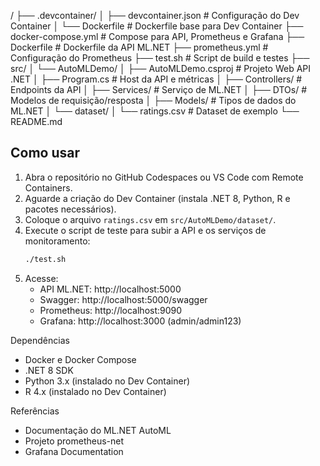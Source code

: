 /
├── .devcontainer/
│   ├── devcontainer.json          # Configuração do Dev Container
│   └── Dockerfile                 # Dockerfile base para Dev Container
├── docker-compose.yml             # Compose para API, Prometheus e Grafana
├── Dockerfile                     # Dockerfile da API ML.NET
├── prometheus.yml                 # Configuração do Prometheus
├── test.sh                        # Script de build e testes
├── src/
│   └── AutoMLDemo/
│       ├── AutoMLDemo.csproj      # Projeto Web API .NET
│       ├── Program.cs             # Host da API e métricas
│       ├── Controllers/           # Endpoints da API
│       ├── Services/              # Serviço de ML.NET
│       ├── DTOs/                  # Modelos de requisição/resposta
│       ├── Models/                # Tipos de dados do ML.NET
│       └── dataset/
│           └── ratings.csv        # Dataset de exemplo
└── README.md

## Como usar

1. Abra o repositório no GitHub Codespaces ou VS Code com Remote Containers.
2. Aguarde a criação do Dev Container (instala .NET 8, Python, R e pacotes necessários).
3. Coloque o arquivo `ratings.csv` em `src/AutoMLDemo/dataset/`.
4. Execute o script de teste para subir a API e os serviços de monitoramento:
   ```bash
   ./test.sh
   ```
5. Acesse:
   - API ML.NET: http://localhost:5000
   - Swagger: http://localhost:5000/swagger
   - Prometheus: http://localhost:9090
   - Grafana: http://localhost:3000 (admin/admin123)

Dependências
- Docker e Docker Compose
- .NET 8 SDK
- Python 3.x (instalado no Dev Container)
- R 4.x (instalado no Dev Container)

Referências
- Documentação do ML.NET AutoML
- Projeto prometheus-net
- Grafana Documentation

